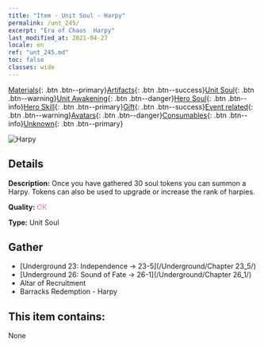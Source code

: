 ```yaml
---
title: "Item - Unit Soul - Harpy"
permalink: /unt_245/
excerpt: "Era of Chaos  Harpy"
last_modified_at: 2021-04-27
locale: en
ref: "unt_245.md"
toc: false
classes: wide
---
```

 [Materials](/Items/){: .btn .btn--primary}[Artifacts](/Items/Artifacts/){: .btn .btn--success}[Unit Soul](/Items/UnitSoul/){: .btn .btn--warning}[Unit Awakening](/Items/UnitAwakening/){: .btn .btn--danger}[Hero Soul](/Items/HeroSoul/){: .btn .btn--info}[Hero Skill](/Items/HeroSkill/){: .btn .btn--primary}[Gift](/Items/Gift/){: .btn .btn--success}[Event related](/Items/Events/){: .btn .btn--warning}[Avatars](/Items/Avatars/){: .btn .btn--danger}[Consumables](/Items/Consumables/){: .btn .btn--info}[Unknown](/Items/Unknown/){: .btn .btn--primary}

 ![Harpy](/images/u/ti_yingshenren.jpg)

## Details
 **Description:** Once you have gathered 30 soul tokens you can summon a Harpy. Tokens can also be used to upgrade or increase the rank of harpies.

 **Quality:** <span style="color: #DA70D6">OK</span>

 **Type:** Unit Soul

## Gather

*    [Underground 23: Independence -> 23-5](/Underground/Chapter 23_5/) 
*    [Underground 26: Sound of Fate -> 26-1](/Underground/Chapter 26_1/) 
*    Altar of Recruitment 
*    Barracks Redemption - Harpy 

## This item contains:

  None

